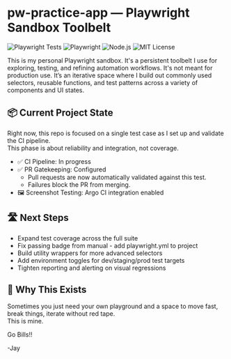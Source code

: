 # pw-practice-app — Playwright Sandbox Toolbelt

![Playwright Tests](https://img.shields.io/badge/Playwright%20Tests-passing-success)
![Playwright](https://img.shields.io/badge/Playwright-%5E1.43.0-green?logo=playwright&style=flat-square)
![Node.js](https://img.shields.io/badge/Node.js-%3E%3D18.x-brightgreen?logo=node.js&style=flat-square)
![MIT License](https://img.shields.io/github/license/jaytremmel/pw-practice-app?style=flat-square)

This is my personal Playwright sandbox. It's a persistent toolbelt I use for exploring, testing, and refining automation workflows. It's not meant for production use. It’s an iterative space where I build out commonly used selectors, reusable functions, and test patterns across a variety of components and UI states.

## 📦 Current Project State

Right now, this repo is focused on a single test case as I set up and validate the CI pipeline.  
This phase is about reliability and integration, not coverage.

- ✅ CI Pipeline: In progress
- ✅ PR Gatekeeping: Configured
  - Pull requests are now automatically validated against this test.
  - Failures block the PR from merging.
- 🖼️ Screenshot Testing: Argo CI integration enabled

## 🛣️ Next Steps

- Expand test coverage across the full suite
- Fix passing badge from manual - add playwright.yml to project
- Build utility wrappers for more advanced selectors
- Add environment toggles for dev/staging/prod test targets
- Tighten reporting and alerting on visual regressions

## 🤝 Why This Exists

Sometimes you just need your own playground and a space to move fast, break things, iterate without red tape.  
This is mine.

Go Bills!!

-Jay
